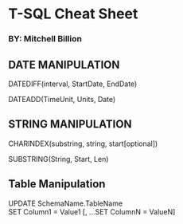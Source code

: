 # T-SQL Cheat Sheet
### BY: Mitchell Billion

## DATE MANIPULATION

DATEDIFF(interval, StartDate, EndDate)

DATEADD(TimeUnit, Units, Date)

## STRING MANIPULATION

CHARINDEX(substring, string, start[optional])

SUBSTRING(String, Start, Len)

## Table Manipulation

UPDATE SchemaName.TableName <br/> SET Column1 = Value1  [,  ...SET ColumnN = ValueN]
